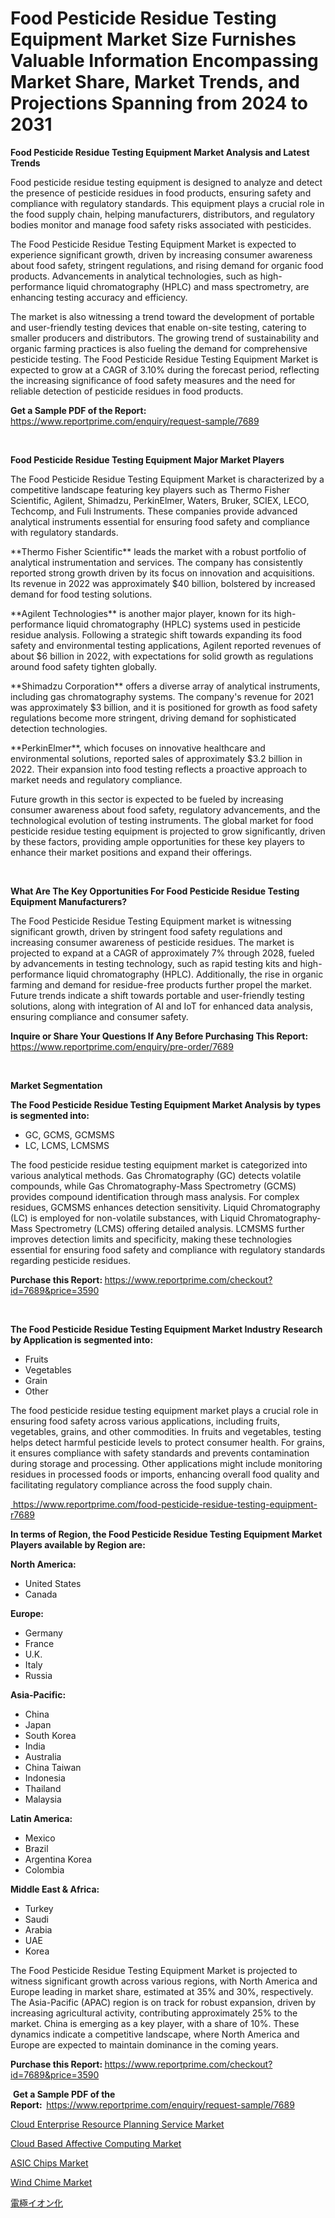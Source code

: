 <p><h1>Food Pesticide Residue Testing Equipment Market Size Furnishes Valuable Information Encompassing Market Share, Market Trends, and Projections Spanning from 2024 to 2031</h1></p><p><strong>Food Pesticide Residue Testing Equipment Market Analysis and Latest Trends</strong></p>
<p><p>Food pesticide residue testing equipment is designed to analyze and detect the presence of pesticide residues in food products, ensuring safety and compliance with regulatory standards. This equipment plays a crucial role in the food supply chain, helping manufacturers, distributors, and regulatory bodies monitor and manage food safety risks associated with pesticides.</p><p>The Food Pesticide Residue Testing Equipment Market is expected to experience significant growth, driven by increasing consumer awareness about food safety, stringent regulations, and rising demand for organic food products. Advancements in analytical technologies, such as high-performance liquid chromatography (HPLC) and mass spectrometry, are enhancing testing accuracy and efficiency.</p><p>The market is also witnessing a trend toward the development of portable and user-friendly testing devices that enable on-site testing, catering to smaller producers and distributors. The growing trend of sustainability and organic farming practices is also fueling the demand for comprehensive pesticide testing. The Food Pesticide Residue Testing Equipment Market is expected to grow at a CAGR of 3.10% during the forecast period, reflecting the increasing significance of food safety measures and the need for reliable detection of pesticide residues in food products.</p></p>
<p><strong>Get a Sample PDF of the Report:&nbsp;</strong> <a href="https://www.reportprime.com/enquiry/request-sample/7689">https://www.reportprime.com/enquiry/request-sample/7689</a></p>
<p>&nbsp;</p>
<p><strong>Food Pesticide Residue Testing Equipment Major Market Players</strong></p>
<p><p>The Food Pesticide Residue Testing Equipment Market is characterized by a competitive landscape featuring key players such as Thermo Fisher Scientific, Agilent, Shimadzu, PerkinElmer, Waters, Bruker, SCIEX, LECO, Techcomp, and Fuli Instruments. These companies provide advanced analytical instruments essential for ensuring food safety and compliance with regulatory standards.</p><p>**Thermo Fisher Scientific** leads the market with a robust portfolio of analytical instrumentation and services. The company has consistently reported strong growth driven by its focus on innovation and acquisitions. Its revenue in 2022 was approximately $40 billion, bolstered by increased demand for food testing solutions.</p><p>**Agilent Technologies** is another major player, known for its high-performance liquid chromatography (HPLC) systems used in pesticide residue analysis. Following a strategic shift towards expanding its food safety and environmental testing applications, Agilent reported revenues of about $6 billion in 2022, with expectations for solid growth as regulations around food safety tighten globally.</p><p>**Shimadzu Corporation** offers a diverse array of analytical instruments, including gas chromatography systems. The company's revenue for 2021 was approximately $3 billion, and it is positioned for growth as food safety regulations become more stringent, driving demand for sophisticated detection technologies.</p><p>**PerkinElmer**, which focuses on innovative healthcare and environmental solutions, reported sales of approximately $3.2 billion in 2022. Their expansion into food testing reflects a proactive approach to market needs and regulatory compliance.</p><p>Future growth in this sector is expected to be fueled by increasing consumer awareness about food safety, regulatory advancements, and the technological evolution of testing instruments. The global market for food pesticide residue testing equipment is projected to grow significantly, driven by these factors, providing ample opportunities for these key players to enhance their market positions and expand their offerings.</p></p>
<p>&nbsp;</p>
<p><strong>What Are The Key Opportunities For Food Pesticide Residue Testing Equipment Manufacturers?</strong></p>
<p><p>The Food Pesticide Residue Testing Equipment market is witnessing significant growth, driven by stringent food safety regulations and increasing consumer awareness of pesticide residues. The market is projected to expand at a CAGR of approximately 7% through 2028, fueled by advancements in testing technology, such as rapid testing kits and high-performance liquid chromatography (HPLC). Additionally, the rise in organic farming and demand for residue-free products further propel the market. Future trends indicate a shift towards portable and user-friendly testing solutions, along with integration of AI and IoT for enhanced data analysis, ensuring compliance and consumer safety.</p></p>
<p><strong>Inquire or Share Your Questions If Any Before Purchasing This Report:</strong> <a href="https://www.reportprime.com/enquiry/pre-order/7689">https://www.reportprime.com/enquiry/pre-order/7689</a></p>
<p>&nbsp;</p>
<p><strong>Market Segmentation</strong></p>
<p><strong>The Food Pesticide Residue Testing Equipment Market Analysis by types is segmented into:</strong></p>
<p><ul><li>GC, GCMS, GCMSMS</li><li>LC, LCMS, LCMSMS</li></ul></p>
<p><p>The food pesticide residue testing equipment market is categorized into various analytical methods. Gas Chromatography (GC) detects volatile compounds, while Gas Chromatography-Mass Spectrometry (GCMS) provides compound identification through mass analysis. For complex residues, GCMSMS enhances detection sensitivity. Liquid Chromatography (LC) is employed for non-volatile substances, with Liquid Chromatography-Mass Spectrometry (LCMS) offering detailed analysis. LCMSMS further improves detection limits and specificity, making these technologies essential for ensuring food safety and compliance with regulatory standards regarding pesticide residues.</p></p>
<p><strong>Purchase this Report:&nbsp;</strong><a href="https://www.reportprime.com/checkout?id=7689&price=3590">https://www.reportprime.com/checkout?id=7689&price=3590</a></p>
<p>&nbsp;</p>
<p><strong>The Food Pesticide Residue Testing Equipment Market Industry Research by Application is segmented into:</strong></p>
<p><ul><li>Fruits</li><li>Vegetables</li><li>Grain</li><li>Other</li></ul></p>
<p><p>The food pesticide residue testing equipment market plays a crucial role in ensuring food safety across various applications, including fruits, vegetables, grains, and other commodities. In fruits and vegetables, testing helps detect harmful pesticide levels to protect consumer health. For grains, it ensures compliance with safety standards and prevents contamination during storage and processing. Other applications might include monitoring residues in processed foods or imports, enhancing overall food quality and facilitating regulatory compliance across the food supply chain.</p></p>
<p><a href="https://www.reportprime.com/food-pesticide-residue-testing-equipment-r7689">&nbsp;https://www.reportprime.com/food-pesticide-residue-testing-equipment-r7689</a></p>
<p><strong>In terms of Region, the Food Pesticide Residue Testing Equipment Market Players available by Region are:</strong></p>
<p>
    <p> <strong> North America: </strong>
        <ul>
            <li>United States</li>
            <li>Canada</li>
        </ul>
        </p> 
    <p> <strong> Europe: </strong>
        <ul>
            <li>Germany</li>
            <li>France</li>
            <li>U.K.</li>
            <li>Italy</li>
            <li>Russia</li>
        </ul>
        </p> 
    <p> <strong> Asia-Pacific: </strong>
        <ul>
            <li>China</li>
            <li>Japan</li>
            <li>South Korea</li>
            <li>India</li>
            <li>Australia</li>
            <li>China Taiwan</li>
            <li>Indonesia</li>
            <li>Thailand</li>
            <li>Malaysia</li>
        </ul>
        </p> 
    <p> <strong> Latin America: </strong>
        <ul>
            <li>Mexico</li>
            <li>Brazil</li>
            <li>Argentina Korea</li>
            <li>Colombia</li>
        </ul>
        </p> 
    <p> <strong> Middle East & Africa: </strong>
        <ul>
            <li>Turkey</li>
            <li>Saudi</li>
            <li>Arabia</li>
            <li>UAE</li>
            <li>Korea</li>
        </ul>
    </p>
    </p>
<p><p>The Food Pesticide Residue Testing Equipment Market is projected to witness significant growth across various regions, with North America and Europe leading in market share, estimated at 35% and 30%, respectively. The Asia-Pacific (APAC) region is on track for robust expansion, driven by increasing agricultural activity, contributing approximately 25% to the market. China is emerging as a key player, with a share of 10%. These dynamics indicate a competitive landscape, where North America and Europe are expected to maintain dominance in the coming years.</p></p>
<p><strong>Purchase this Report: </strong><a href="https://www.reportprime.com/checkout?id=7689&price=3590">https://www.reportprime.com/checkout?id=7689&price=3590</a></p>
<p>&nbsp;<strong>Get a Sample PDF of the Report:&nbsp;&nbsp;</strong><a href="https://www.reportprime.com/enquiry/request-sample/7689">https://www.reportprime.com/enquiry/request-sample/7689</a></p>
<p><strong></strong></p>
<p><p><a href="https://medium.com/@pippa.ball45457/cloud-enterprise-resource-planning-service-market-overview-regional-outlook-and-competitive-e6455527be9d">Cloud Enterprise Resource Planning Service Market</a></p><p><a href="https://medium.com/@pippa.ball45457/cloud-based-affective-computing-market-overview-global-market-trends-and-future-prospects-from-425a336965f4">Cloud Based Affective Computing Market</a></p><p><a href="https://www.linkedin.com/pulse/how-asic-chips-market-changing-from-2024-2031-share-insights-ysa8e?trackingId=gcXa%2BlqxQYWZVNMnL7nTcQ%3D%3D">ASIC Chips Market</a></p><p><a href="https://issuu.com/reportprime-2/docs/wind-chime-market-size-2030.pptx_2e446643b3dd76">Wind Chime Market</a></p><p><a href="https://medium.com/@georgeannauce/electrode-ionization-market-%E3%81%AF-%E3%82%B3%E3%82%B9%E3%83%88%E7%AE%A1%E7%90%86%E3%81%A8%E5%8A%B9%E7%8E%87%E5%90%91%E4%B8%8A%E3%82%92%E5%84%AA%E5%85%88%E3%81%97%E3%81%BE%E3%81%99-%E3%81%95%E3%82%89%E3%81%AB-%E5%A0%B1%E5%91%8A%E6%9B%B8%E3%81%AF%E5%B8%82%E5%A0%B4%E3%81%AE%E9%9C%80%E8%A6%81%E9%9D%A2%E3%81%A8%E4%BE%9B%E7%B5%A6%E9%9D%A2%E3%81%AE%E4%B8%A1%E6%96%B9%E3%82%92%E3%82%AB%E3%83%90%E3%83%BC%E3%81%97%E3%81%A6%E3%81%84%E3%81%BE%E3%81%99-electrode-a846308beab9">電極イオン化</a></p></p>